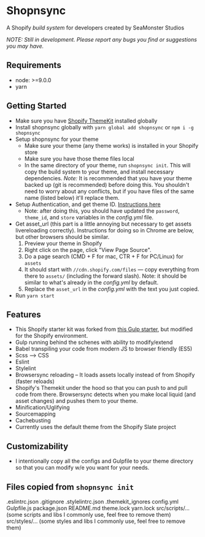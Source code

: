 # Shopnsync
A Shopify *build system* for developers created by SeaMonster Studios

*NOTE: Still in development. Please report any bugs you find or suggestions you may have.*

## Requirements
* node: >=9.0.0
* yarn

## Getting Started
* Make sure you have [Shopify ThemeKit](https://shopify.github.io/themekit/) installed globally
* Install shopnsync globally with `yarn global add shopnsync` or `npm i -g shopnsync`
* Setup shopnsync for your theme
  * Make sure your theme (any theme works) is installed in your Shopify store
  * Make sure you have those theme files local
  * In the same directory of your theme, run `shopnsync init`. This will copy the build system to your theme, and install necessary dependencies. *Note:* It is recommended that you have your theme backed up (git is recommended) before doing this. You shouldn't need to worry about any conflicts, but if you have files of the same name (listed below) it'll replace them.
* Setup Authentication, and get theme ID. [Instructions here](https://shopify.github.io/themekit/#get-api-access)
  * Note: after doing this, you should have updated the `password`, `theme_id`, and `store` variables in the *config.yml* file.
* Get asset_url (this part is a little annoying but necessary to get assets livereloading correctly). Instructions for doing so in Chrome are below, but other browsers should be similar.
  1. Preview your theme in Shopify
  2. Right click on the page, click "View Page Source".
  3. Do a page search (CMD + F for mac, CTR + F for PC/Linux) for `assets`
  4. It should start with `//cdn.shopify.com/files` — copy everything from there to `assets/` (including the forward slash). Note: it should be similar to what's already in the *config.yml* by default.
  5. Replace the `asset_url` in the *config.yml* with the text you just copied.
* Run `yarn start`

## Features
* This Shopify starter kit was forked from [this Gulp starter](https://github.com/logancalldev/gulp-starter-babel-2.0), but modified for the Shopify environment.
* Gulp running behind the schenes with ability to modify/extend
* Babel transpiling your code from modern JS to browser friendly (ES5)
* Scss –> CSS
* Eslint
* Stylelint
* Browsersync reloading – It loads assets locally instead of from Shopify (faster reloads)
* Shopify's Themekit under the hood so that you can push to and pull code from there. Browsersync detects when you make local liquid (and asset changes) and pushes them to your theme.
* Minification/Uglifying
* Sourcemapping
* Cachebusting
* Currently uses the default theme from the Shopify Slate project

## Customizability
* I intentionally copy all the configs and Gulpfile to your theme directory so that you can modify w/e you want for your needs.

## Files copied from `shopnsync init`
.eslintrc.json
.gitignore
.stylelintrc.json
.themekit_ignores
config.yml
Gulpfile.js
package.json
README.md
theme.lock
yarn.lock
src/scripts/... (some scripts and libs I commonly use, feel free to remove them)
src/styles/... (some styles and libs I commonly use, feel free to remove them)


